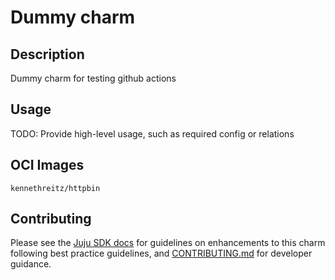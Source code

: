 # Dummy charm

## Description

Dummy charm for testing github actions

## Usage

TODO: Provide high-level usage, such as required config or relations

## OCI Images

`kennethreitz/httpbin`

## Contributing

<!-- TEMPLATE-TODO: Change this URL to be the full Github path to CONTRIBUTING.md-->

Please see the [Juju SDK docs](https://juju.is/docs/sdk) for guidelines on enhancements to this
charm following best practice guidelines, and
[CONTRIBUTING.md](https://github.com/<name>/<operator>/blob/main/CONTRIBUTING.md) for developer
guidance.
